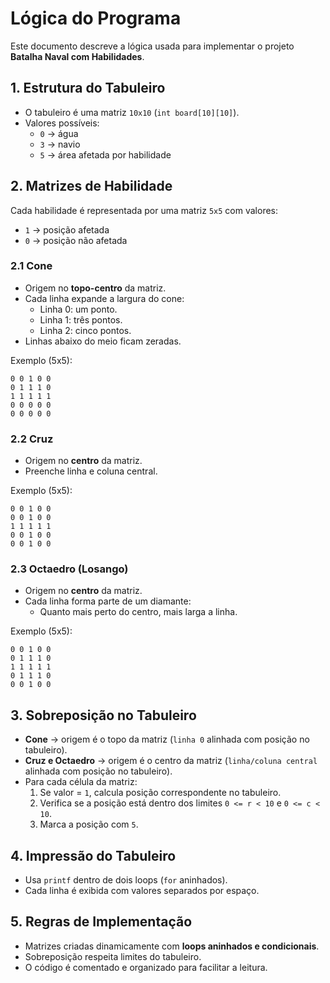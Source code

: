 # Lógica do Programa

Este documento descreve a lógica usada para implementar o projeto **Batalha Naval com Habilidades**.

## 1. Estrutura do Tabuleiro
- O tabuleiro é uma matriz `10x10` (`int board[10][10]`).
- Valores possíveis:
  - `0` → água
  - `3` → navio
  - `5` → área afetada por habilidade

## 2. Matrizes de Habilidade
Cada habilidade é representada por uma matriz `5x5` com valores:
- `1` → posição afetada
- `0` → posição não afetada

### 2.1 Cone
- Origem no **topo-centro** da matriz.
- Cada linha expande a largura do cone:
  - Linha 0: um ponto.
  - Linha 1: três pontos.
  - Linha 2: cinco pontos.
- Linhas abaixo do meio ficam zeradas.

Exemplo (5x5):
```
0 0 1 0 0
0 1 1 1 0
1 1 1 1 1
0 0 0 0 0
0 0 0 0 0
```

### 2.2 Cruz
- Origem no **centro** da matriz.
- Preenche linha e coluna central.

Exemplo (5x5):
```
0 0 1 0 0
0 0 1 0 0
1 1 1 1 1
0 0 1 0 0
0 0 1 0 0
```

### 2.3 Octaedro (Losango)
- Origem no **centro** da matriz.
- Cada linha forma parte de um diamante:
  - Quanto mais perto do centro, mais larga a linha.

Exemplo (5x5):
```
0 0 1 0 0
0 1 1 1 0
1 1 1 1 1
0 1 1 1 0
0 0 1 0 0
```

## 3. Sobreposição no Tabuleiro
- **Cone** → origem é o topo da matriz (`linha 0` alinhada com posição no tabuleiro).
- **Cruz e Octaedro** → origem é o centro da matriz (`linha/coluna central` alinhada com posição no tabuleiro).
- Para cada célula da matriz:
  1. Se valor = `1`, calcula posição correspondente no tabuleiro.
  2. Verifica se a posição está dentro dos limites `0 <= r < 10` e `0 <= c < 10`.
  3. Marca a posição com `5`.

## 4. Impressão do Tabuleiro
- Usa `printf` dentro de dois loops (`for` aninhados).
- Cada linha é exibida com valores separados por espaço.

## 5. Regras de Implementação
- Matrizes criadas dinamicamente com **loops aninhados e condicionais**.
- Sobreposição respeita limites do tabuleiro.
- O código é comentado e organizado para facilitar a leitura.
